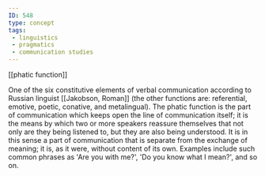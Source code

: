 ```yaml
---
ID: 548
type: concept
tags: 
 - linguistics
 - pragmatics
 - communication studies
---
```


[[phatic function]]

 One of the
six constitutive elements of verbal communication according to Russian
linguist [[Jakobson, Roman]]
(the other functions are: referential, emotive, poetic, conative, and
metalingual). The phatic function is the part of communication which
keeps open the line of communication itself; it is the means by which
two or more speakers reassure themselves that not only are they being
listened to, but they are also being understood. It is in this sense a
part of communication that is separate from the exchange of meaning; it
is, as it were, without content of its own. Examples include such common
phrases as 'Are you with me?', 'Do you know what I mean?', and so on.
